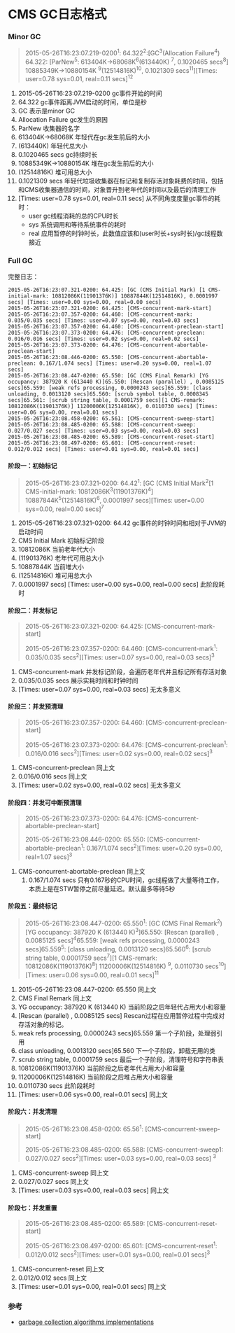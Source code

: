 # CMS GC日志格式

### Minor GC

> 2015-05-26T16:23:07.219-0200<sup>1</sup>: 64.322<sup>2</sup>:\[GC<sup>3</sup>(Allocation Failure<sup>4</sup>) 64.322: \[ParNew<sup>5</sup>: 613404K->68068K<sup>6</sup>(613440K) <sup>7</sup>, 0.1020465 secs<sup>8</sup>] 10885349K->10880154K <sup>9</sup>(12514816K)<sup>10</sup>, 0.1021309 secs<sup>11</sup>][Times: user=0.78 sys=0.01, real=0.11 secs]<sup>12</sup>

1. 2015-05-26T16:23:07.219-0200 gc事件开始的时间
2. 64.322 gc事件距离JVM启动的时间，单位是秒
3. GC 表示是minor GC
4. Allocation Failure gc发生的原因
5. ParNew 收集器的名字
6. 613404K->68068K 年轻代在gc发生前后的大小
7. (613440K) 年轻代总大小
8. 0.1020465 secs gc持续时长
9. 10885349K->10880154K 堆在gc发生前后的大小
10. (12514816K) 堆可用总大小
11. 0.1021309 secs 年轻代垃圾收集器在标记和复制存活对象耗费的时间，包括和CMS收集器通信的时间，对象晋升到老年代的时间以及最后的清理工作
12. [Times: user=0.78 sys=0.01, real=0.11 secs] 从不同角度度量gc事件的耗时：
    - user gc线程消耗的总的CPU时长
    - sys 系统调用和等待系统事件的耗时
    - real 应用暂停的时钟时长，此数值应该和(user时长+sys时长)/gc线程数接近

### Full GC

完整日志：

```
2015-05-26T16:23:07.321-0200: 64.425: [GC (CMS Initial Mark) [1 CMS-initial-mark: 10812086K(11901376K)] 10887844K(12514816K), 0.0001997 secs] [Times: user=0.00 sys=0.00, real=0.00 secs]
2015-05-26T16:23:07.321-0200: 64.425: [CMS-concurrent-mark-start]
2015-05-26T16:23:07.357-0200: 64.460: [CMS-concurrent-mark: 0.035/0.035 secs] [Times: user=0.07 sys=0.00, real=0.03 secs]
2015-05-26T16:23:07.357-0200: 64.460: [CMS-concurrent-preclean-start]
2015-05-26T16:23:07.373-0200: 64.476: [CMS-concurrent-preclean: 0.016/0.016 secs] [Times: user=0.02 sys=0.00, real=0.02 secs]
2015-05-26T16:23:07.373-0200: 64.476: [CMS-concurrent-abortable-preclean-start]
2015-05-26T16:23:08.446-0200: 65.550: [CMS-concurrent-abortable-preclean: 0.167/1.074 secs] [Times: user=0.20 sys=0.00, real=1.07 secs]
2015-05-26T16:23:08.447-0200: 65.550: [GC (CMS Final Remark) [YG occupancy: 387920 K (613440 K)]65.550: [Rescan (parallel) , 0.0085125 secs]65.559: [weak refs processing, 0.0000243 secs]65.559: [class unloading, 0.0013120 secs]65.560: [scrub symbol table, 0.0008345 secs]65.561: [scrub string table, 0.0001759 secs][1 CMS-remark: 10812086K(11901376K)] 11200006K(12514816K), 0.0110730 secs] [Times: user=0.06 sys=0.00, real=0.01 secs]
2015-05-26T16:23:08.458-0200: 65.561: [CMS-concurrent-sweep-start]
2015-05-26T16:23:08.485-0200: 65.588: [CMS-concurrent-sweep: 0.027/0.027 secs] [Times: user=0.03 sys=0.00, real=0.03 secs]
2015-05-26T16:23:08.485-0200: 65.589: [CMS-concurrent-reset-start]
2015-05-26T16:23:08.497-0200: 65.601: [CMS-concurrent-reset: 0.012/0.012 secs] [Times: user=0.01 sys=0.00, real=0.01 secs]
```

#### 阶段一：初始标记

> 2015-05-26T16:23:07.321-0200: 64.42<sup>1</sup>: \[GC (CMS Initial Mark<sup>2</sup>\[1 CMS-initial-mark: 10812086K<sup>3</sup>(11901376K)<sup>4</sup>] 10887844K<sup>5</sup>(12514816K)<sup>6</sup>, 0.0001997 secs][Times: user=0.00 sys=0.00, real=0.00 secs]<sup>7</sup>

1. 2015-05-26T16:23:07.321-0200: 64.42 gc事件的时钟时间和相对于JVM的启动时间
2. CMS Initial Mark 初始标记阶段
3. 10812086K 当前老年代大小
4. (11901376K) 老年代可用总大小
5. 10887844K 当前堆大小
6. (12514816K) 堆可用总大小
7. 0.0001997 secs] [Times: user=0.00 sys=0.00, real=0.00 secs] 此阶段耗时

#### 阶段二：并发标记

> 2015-05-26T16:23:07.321-0200: 64.425: [CMS-concurrent-mark-start]
>
> 2015-05-26T16:23:07.357-0200: 64.460: \[CMS-concurrent-mark<sup>1</sup>: 0.035/0.035 secs<sup>2</sup>]\[Times: user=0.07 sys=0.00, real=0.03 secs]<sup>3</sup>

1. CMS-concurrent-mark 并发标记阶段，会遍历老年代并且标记所有存活对象
2. 0.035/0.035 secs 展示实耗时间和时钟时间
3. [Times: user=0.07 sys=0.00, real=0.03 secs] 无太多意义

#### 阶段三：并发预清理

> 2015-05-26T16:23:07.357-0200: 64.460: [CMS-concurrent-preclean-start]
>
> 2015-05-26T16:23:07.373-0200: 64.476: \[CMS-concurrent-preclean<sup>1</sup>: 0.016/0.016 secs<sup>2</sup>]\[Times: user=0.02 sys=0.00, real=0.02 secs]<sup>3</sup>

1. CMS-concurrent-preclean 同上文
2. 0.016/0.016 secs 同上文
3. [Times: user=0.02 sys=0.00, real=0.02 secs] 无太多意义

#### 阶段四：并发可中断预清理

> 2015-05-26T16:23:07.373-0200: 64.476: [CMS-concurrent-abortable-preclean-start]
>
> 2015-05-26T16:23:08.446-0200: 65.550: \[CMS-concurrent-abortable-preclean<sup>1</sup>: 0.167/1.074 secs<sup>2</sup>]\[Times: user=0.20 sys=0.00, real=1.07 secs]<sup>3</sup>

1. CMS-concurrent-abortable-preclean 同上文
   1. 0.167/1.074 secs 只有0.167秒的CPU时间，gc线程做了大量等待工作，本质上是在STW暂停之前尽量延迟。默认最多等待5秒

#### 阶段五：最终标记

> 2015-05-26T16:23:08.447-0200: 65.550<sup>1</sup>: \[GC (CMS Final Remark<sup>2</sup>) \[YG occupancy: 387920 K (613440 K)<sup>3</sup>]65.550: \[Rescan (parallel) , 0.0085125 secs]<sup>4</sup>65.559: \[weak refs processing, 0.0000243 secs]65.559<sup>5</sup>: \[class unloading, 0.0013120 secs]65.560<sup>6</sup>: \[scrub string table, 0.0001759 secs<sup>7</sup>]\[1 CMS-remark: 10812086K(11901376K)<sup>8</sup>] 11200006K(12514816K) <sup>9</sup>, 0.0110730 secs<sup>10</sup>]\[Times: user=0.06 sys=0.00, real=0.01 secs]<sup>11</sup>

1. 2015-05-26T16:23:08.447-0200: 65.550 同上文
2. CMS Final Remark 同上文 
3. YG occupancy: 387920 K (613440 K) 当前阶段之后年轻代占用大小和容量
4. [Rescan (parallel) , 0.0085125 secs] Rescan过程在应用暂停过程中完成对存活对象的标记。
5. weak refs processing, 0.0000243 secs]65.559 第一个子阶段，处理弱引用
6. class unloading, 0.0013120 secs]65.560 下一个子阶段，卸载无用的类
7. scrub string table, 0.0001759 secs 最后一个子阶段，清理符号和字符串表
8. 10812086K(11901376K) 当前阶段之后老年代占用大小和容量
9. 11200006K(12514816K) 当前阶段之后堆占用大小和容量
10. 0.0110730 secs 此阶段耗时
11. [Times: user=0.06 sys=0.00, real=0.01 secs] 同上文

#### 阶段六：并发清理

> 2015-05-26T16:23:08.458-0200: 65.56<sup>1</sup>: \[CMS-concurrent-sweep-start]
>
> 2015-05-26T16:23:08.485-0200: 65.588: \[CMS-concurrent-sweep1: 0.027/0.027 secs<sup>2</sup>]\[Times: user=0.03 sys=0.00, real=0.03 secs] <sup>3</sup>

1. CMS-concurrent-sweep 同上文
2. 0.027/0.027 secs 同上文
3. [Times: user=0.03 sys=0.00, real=0.03 secs] 同上文

#### 阶段七：并发重置

> 2015-05-26T16:23:08.485-0200: 65.589: \[CMS-concurrent-reset-start]
>
> 2015-05-26T16:23:08.497-0200: 65.601: \[CMS-concurrent-reset<sup>1</sup>: 0.012/0.012 secs<sup>2</sup>][Times: user=0.01 sys=0.00, real=0.01 secs]<sup>3</sup>

1. CMS-concurrent-reset 同上文
2. 0.012/0.012 secs 同上文
3. [Times: user=0.01 sys=0.00, real=0.01 secs] 同上文

### 参考

- [garbage collection algorithms implementations](https://plumbr.io/handbook/garbage-collection-algorithms-implementations)

